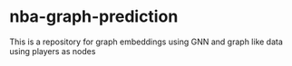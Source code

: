 # nba-graph-prediction
This is a repository for graph embeddings using GNN and graph like data using players as nodes
